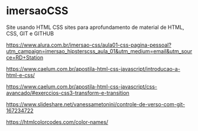 # imersaoCSS
Site usando HTML CSS
sites para aprofundamento de material de HTML, CSS, GIT e GITHUB

https://www.alura.com.br/imersao-css/aula01-css-pagina-pessoal?utm_campaign=imersao_hipsterscss_aula_01&utm_medium=email&utm_source=RD+Station

https://www.caelum.com.br/apostila-html-css-javascript/introducao-a-html-e-css/

https://www.caelum.com.br/apostila-html-css-javascript/css-avancado/#exerccios-css3-transform-e-transition

https://www.slideshare.net/vanessametonini/controle-de-verso-com-git-167234722

https://htmlcolorcodes.com/color-names/

